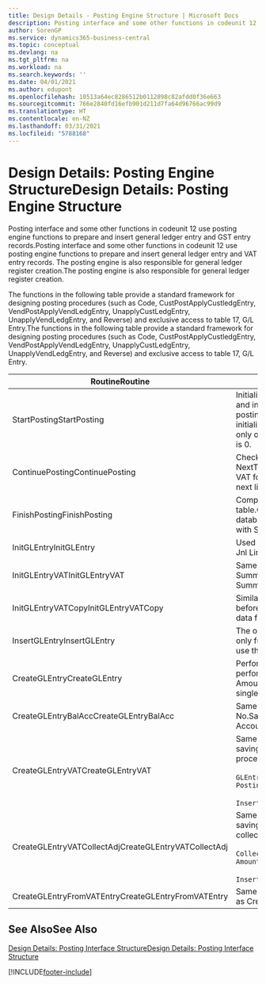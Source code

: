 ```yaml
---
title: Design Details - Posting Engine Structure | Microsoft Docs
description: Posting interface and some other functions in codeunit 12 use posting engine functions to prepare and insert general ledger entry and GST entry records. The posting engine is also responsible for general ledger register creation.
author: SorenGP
ms.service: dynamics365-business-central
ms.topic: conceptual
ms.devlang: na
ms.tgt_pltfrm: na
ms.workload: na
ms.search.keywords: ''
ms.date: 04/01/2021
ms.author: edupont
ms.openlocfilehash: 10513a64ec8286512b0112898c82afdd0f36e663
ms.sourcegitcommit: 766e2840fd16efb901d211d7fa64d96766ac99d9
ms.translationtype: HT
ms.contentlocale: en-NZ
ms.lasthandoff: 03/31/2021
ms.locfileid: "5788168"
---
```

# <a name="design-details-posting-engine-structure"></a><span data-ttu-id="2fd03-104">Design Details: Posting Engine Structure</span><span class="sxs-lookup"><span data-stu-id="2fd03-104">Design Details: Posting Engine Structure</span></span>
<span data-ttu-id="2fd03-105">Posting interface and some other functions in codeunit 12 use posting engine functions to prepare and insert general ledger entry and GST entry records.</span><span class="sxs-lookup"><span data-stu-id="2fd03-105">Posting interface and some other functions in codeunit 12 use posting engine functions to prepare and insert general ledger entry and VAT entry records.</span></span> <span data-ttu-id="2fd03-106">The posting engine is also responsible for general ledger register creation.</span><span class="sxs-lookup"><span data-stu-id="2fd03-106">The posting engine is also responsible for general ledger register creation.</span></span>  
  
 <span data-ttu-id="2fd03-107">The functions in the following table provide a standard framework for designing posting procedures (such as Code, CustPostApplyCustledgEntry, VendPostApplyVendLedgEntry, UnapplyCustLedgEntry, UnapplyVendLedgEntry, and Reverse) and exclusive access to table 17, G/L Entry.</span><span class="sxs-lookup"><span data-stu-id="2fd03-107">The functions in the following table provide a standard framework for designing posting procedures (such as Code, CustPostApplyCustledgEntry, VendPostApplyVendLedgEntry, UnapplyCustLedgEntry, UnapplyVendLedgEntry, and Reverse) and exclusive access to table 17, G/L Entry.</span></span>  
  
|<span data-ttu-id="2fd03-108">Routine</span><span class="sxs-lookup"><span data-stu-id="2fd03-108">Routine</span></span>|<span data-ttu-id="2fd03-109">Description</span><span class="sxs-lookup"><span data-stu-id="2fd03-109">Description</span></span>|  
|-------------|---------------------------------------|  
|<span data-ttu-id="2fd03-110">StartPosting</span><span class="sxs-lookup"><span data-stu-id="2fd03-110">StartPosting</span></span>|<span data-ttu-id="2fd03-111">Initialises posting buffer TempGLEntryBuf, locks G/L Entry and GST Entry tables, and initialises Accounting Period, G/L Register, and Exchange Rate.</span><span class="sxs-lookup"><span data-stu-id="2fd03-111">Initializes posting buffer TempGLEntryBuf, locks G/L Entry and VAT Entry tables, and initializes Accounting Period, G/L Register, and Exchange Rate.</span></span> <span data-ttu-id="2fd03-112">Should be called only once, then NextEntryNo is 0.</span><span class="sxs-lookup"><span data-stu-id="2fd03-112">Should be called only once, then NextEntryNo is 0.</span></span>|  
|<span data-ttu-id="2fd03-113">ContinuePosting</span><span class="sxs-lookup"><span data-stu-id="2fd03-113">ContinuePosting</span></span>|<span data-ttu-id="2fd03-114">Checks and posts unrealised GST for previous transaction increment NextTransactionNo and prepares post of next line.</span><span class="sxs-lookup"><span data-stu-id="2fd03-114">Checks and posts unrealized VAT for previous transaction increment NextTransactionNo and prepares post of next line.</span></span>|  
|<span data-ttu-id="2fd03-115">FinishPosting</span><span class="sxs-lookup"><span data-stu-id="2fd03-115">FinishPosting</span></span>|<span data-ttu-id="2fd03-116">Completes posting by inserting G/L entries from temporary buffer into database table.</span><span class="sxs-lookup"><span data-stu-id="2fd03-116">Completes posting by inserting G/L entries from temporary buffer into database table.</span></span> <span data-ttu-id="2fd03-117">Always used together with StartPosting.</span><span class="sxs-lookup"><span data-stu-id="2fd03-117">Always used together with StartPosting.</span></span> <span data-ttu-id="2fd03-118">Checks for inconsistencies.</span><span class="sxs-lookup"><span data-stu-id="2fd03-118">Checks for inconsistencies.</span></span>|  
|<span data-ttu-id="2fd03-119">InitGLEntry</span><span class="sxs-lookup"><span data-stu-id="2fd03-119">InitGLEntry</span></span>|<span data-ttu-id="2fd03-120">Used to initialise new G/L entry for Gen.</span><span class="sxs-lookup"><span data-stu-id="2fd03-120">Used to initialize new G/L entry for Gen.</span></span> <span data-ttu-id="2fd03-121">Jnl Line.</span><span class="sxs-lookup"><span data-stu-id="2fd03-121">Jnl Line.</span></span> <span data-ttu-id="2fd03-122">Returns GLEntry as parameter.</span><span class="sxs-lookup"><span data-stu-id="2fd03-122">Returns GLEntry as parameter.</span></span>|  
|<span data-ttu-id="2fd03-123">InitGLEntryVAT</span><span class="sxs-lookup"><span data-stu-id="2fd03-123">InitGLEntryVAT</span></span>|<span data-ttu-id="2fd03-124">Same as InitGLEntry, but also assigns Bal. Account No. and SummarizeVAT.</span><span class="sxs-lookup"><span data-stu-id="2fd03-124">Same as InitGLEntry, but also assigns Bal. Account No. and SummarizeVAT.</span></span>|  
|<span data-ttu-id="2fd03-125">InitGLEntryVATCopy</span><span class="sxs-lookup"><span data-stu-id="2fd03-125">InitGLEntryVATCopy</span></span>|<span data-ttu-id="2fd03-126">Similar to InitGLEntryGST, but also copies posting groups data from GST Entry before SummariseGST.</span><span class="sxs-lookup"><span data-stu-id="2fd03-126">Similar to InitGLEntryVAT, but also copies posting groups data from VAT Entry before SummarizeVAT.</span></span>|  
|<span data-ttu-id="2fd03-127">InsertGLEntry</span><span class="sxs-lookup"><span data-stu-id="2fd03-127">InsertGLEntry</span></span>|<span data-ttu-id="2fd03-128">The only function that inserts G/L entry into global TempGLEntryBuf table.</span><span class="sxs-lookup"><span data-stu-id="2fd03-128">The only function that inserts G/L entry into global TempGLEntryBuf table.</span></span> <span data-ttu-id="2fd03-129">Always use this function for insert.</span><span class="sxs-lookup"><span data-stu-id="2fd03-129">Always use this function for insert.</span></span>|  
|<span data-ttu-id="2fd03-130">CreateGLEntry</span><span class="sxs-lookup"><span data-stu-id="2fd03-130">CreateGLEntry</span></span>|<span data-ttu-id="2fd03-131">Performs an InitGLEntry, assigns Additional Currency Amount, and then performs InsertGLEntry.</span><span class="sxs-lookup"><span data-stu-id="2fd03-131">Performs an InitGLEntry, assigns Additional Currency Amount, and then performs InsertGLEntry.</span></span> <span data-ttu-id="2fd03-132">Replaces several lines of code with a single function call.</span><span class="sxs-lookup"><span data-stu-id="2fd03-132">Replaces several lines of code with a single function call.</span></span>|  
|<span data-ttu-id="2fd03-133">CreateGLEntryBalAcc</span><span class="sxs-lookup"><span data-stu-id="2fd03-133">CreateGLEntryBalAcc</span></span>|<span data-ttu-id="2fd03-134">Same as CreateGLEntry, but also assigns Bal. Account Type and Bal. Account No.</span><span class="sxs-lookup"><span data-stu-id="2fd03-134">Same as CreateGLEntry, but also assigns Bal. Account Type and Bal. Account No.</span></span>|  
|<span data-ttu-id="2fd03-135">CreateGLEntryVAT</span><span class="sxs-lookup"><span data-stu-id="2fd03-135">CreateGLEntryVAT</span></span>|<span data-ttu-id="2fd03-136">Same as CreateGLEntry, but with additional processing for posting groups and saving to temporary GST buffer:</span><span class="sxs-lookup"><span data-stu-id="2fd03-136">Same as CreateGLEntry, but with additional processing for posting groups and saving to temporary VAT buffer:</span></span><br /><br /> `GLEntry.CopyPostingGroupsFromDtldCVBuf(DtldCVLedgEntryBuf,GenJnlLine."Gen. Posting Type");`<br /><br /> `InsertVATEntriesFromTemp(DtldCVLedgEntryBuf,GLEntry);`|  
|<span data-ttu-id="2fd03-137">CreateGLEntryVATCollectAdj</span><span class="sxs-lookup"><span data-stu-id="2fd03-137">CreateGLEntryVATCollectAdj</span></span>|<span data-ttu-id="2fd03-138">Same as CreateGLEntry, but with additional collection of adjustments and saving to temporary GST buffer:</span><span class="sxs-lookup"><span data-stu-id="2fd03-138">Same as CreateGLEntry, but with additional collection of adjustments and saving to temporary VAT buffer:</span></span><br /><br /> `CollectAdjustment(AdjAmount,GLEntry.Amount,GLEntry."Additional-Currency Amount",OriginalDateSet);`<br /><br /> `InsertVATEntriesFromTemp(DtldCVLedgEntryBuf,GLEntry);`|  
|<span data-ttu-id="2fd03-139">CreateGLEntryFromVATEntry</span><span class="sxs-lookup"><span data-stu-id="2fd03-139">CreateGLEntryFromVATEntry</span></span>|<span data-ttu-id="2fd03-140">Same as CreateGLEntry, but also copies posting groups from GST entry.</span><span class="sxs-lookup"><span data-stu-id="2fd03-140">Same as CreateGLEntry, but also copies posting groups from VAT entry.</span></span>|  
  
## <a name="see-also"></a><span data-ttu-id="2fd03-141">See Also</span><span class="sxs-lookup"><span data-stu-id="2fd03-141">See Also</span></span>  
 [<span data-ttu-id="2fd03-142">Design Details: Posting Interface Structure</span><span class="sxs-lookup"><span data-stu-id="2fd03-142">Design Details: Posting Interface Structure</span></span>](design-details-posting-interface-structure.md)

[!INCLUDE[footer-include](includes/footer-banner.md)]